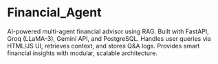 # Financial_Agent
AI-powered multi-agent financial advisor using RAG. Built with FastAPI, Groq (LLaMA-3), Gemini API, and PostgreSQL. Handles user queries via HTML/JS UI, retrieves context, and stores Q&amp;A logs. Provides smart financial insights with modular, scalable architecture.
